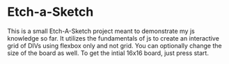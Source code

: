 # Etch-a-Sketch

This is a small Etch-A-Sketch project meant to demonstrate my js knowledge so far. It utilizes the fundamentals of js to create an interactive grid of DIVs using flexbox only and not grid. You can optionally change the size of the board as well. To get the intial 16x16 board, just press start.